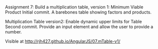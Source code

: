 Assignment 7:
Build a multiplication table, version 1: Minimum Viable Product
Initial commit. A barebones table showing factors and products.

Multiplication Table version2: Enable dynamic upper limits for Table    
Second commit. Provide an input element and allow the user to provide a number.

Visible at http://rjh427.github.io/AngularJS/07.mTable-v1/

